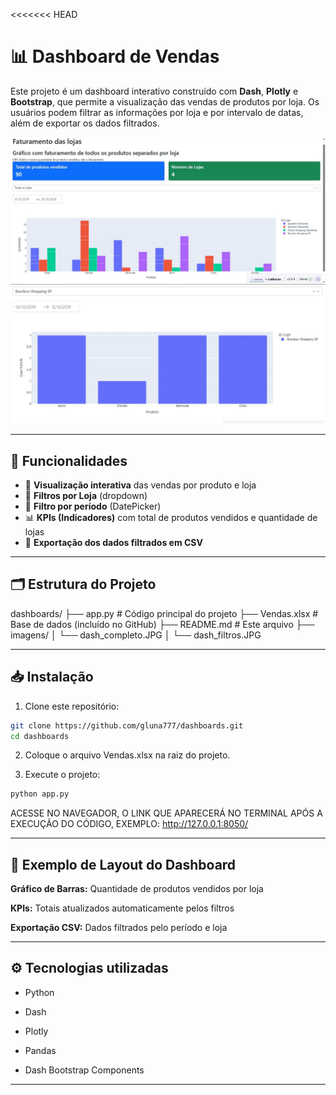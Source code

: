 <<<<<<< HEAD
# 📊 Dashboard de Vendas

Este projeto é um dashboard interativo construído com **Dash**, **Plotly** e **Bootstrap**, que permite a visualização das vendas de produtos por loja. Os usuários podem filtrar as informações por loja e por intervalo de datas, além de exportar os dados filtrados.

![Dashboard Exemplo](imagens/dash_completo.JPG)
![Dashboard filtrado](imagens/dash_filtros.JPG)

---

## 🚀 Funcionalidades

- 📌 **Visualização interativa** das vendas por produto e loja
- 📌 **Filtros por Loja** (dropdown)
- 📅 **Filtro por período** (DatePicker)
- 📊 **KPIs (Indicadores)** com total de produtos vendidos e quantidade de lojas
- 💾 **Exportação dos dados filtrados em CSV**

---

## 🗂️ Estrutura do Projeto
dashboards/
├── app.py # Código principal do projeto
├── Vendas.xlsx # Base de dados (incluído no GitHub)
├── README.md # Este arquivo
├── imagens/
│   └── dash_completo.JPG
│   └── dash_filtros.JPG

---
## 📥 Instalação

1. Clone este repositório:

```bash
git clone https://github.com/gluna777/dashboards.git
cd dashboards
```

2. Coloque o arquivo Vendas.xlsx na raiz do projeto.

3. Execute o projeto:
```bash
python app.py
```

ACESSE NO NAVEGADOR, O LINK QUE APARECERÁ NO TERMINAL APÓS A EXECUÇÃO DO CÓDIGO, EXEMPLO: http://127.0.0.1:8050/

---
## 📑 Exemplo de Layout do Dashboard
**Gráfico de Barras:** Quantidade de produtos vendidos por loja

**KPIs:** Totais atualizados automaticamente pelos filtros

**Exportação CSV:** Dados filtrados pelo período e loja

---
## ⚙️ Tecnologias utilizadas
- Python

- Dash

- Plotly

- Pandas

- Dash Bootstrap Components

---

